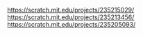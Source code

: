 https://scratch.mit.edu/projects/235215029/
https://scratch.mit.edu/projects/235213456/
https://scratch.mit.edu/projects/235205093/
